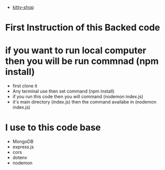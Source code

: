 - [kitty-shop](https://github.com/MdForhadHossainBabu/kitty-shops)

# First Instruction of this Backed code 

# if you want to run local computer then you will be run commnad (npm install)
- first clone it
- Any terminal use then set command (npm install)
- if you run this code then you will command (nodemon index.js)
- it's main directory (index.js) then the command availabe in (nodemon index.js)


# I use to this code base 
- MongoDB
- express.js
- cors
- dotenv
- nodemon 
